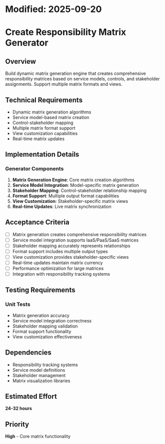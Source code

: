 # Modified: 2025-09-20

# Create Responsibility Matrix Generator

## Overview
Build dynamic matrix generation engine that creates comprehensive responsibility matrices based on service models, controls, and stakeholder assignments. Support multiple matrix formats and views.

## Technical Requirements
- Dynamic matrix generation algorithms
- Service model-based matrix creation
- Control-stakeholder mapping
- Multiple matrix format support
- View customization capabilities
- Real-time matrix updates

## Implementation Details
### Generator Components
1. **Matrix Generation Engine**: Core matrix creation algorithms
2. **Service Model Integration**: Model-specific matrix generation
3. **Stakeholder Mapping**: Control-stakeholder relationship mapping
4. **Format Support**: Multiple output format capabilities
5. **View Customization**: Stakeholder-specific matrix views
6. **Real-time Updates**: Live matrix synchronization

## Acceptance Criteria
- [ ] Matrix generation creates comprehensive responsibility matrices
- [ ] Service model integration supports IaaS/PaaS/SaaS matrices
- [ ] Stakeholder mapping accurately represents relationships
- [ ] Format support includes multiple output types
- [ ] View customization provides stakeholder-specific views
- [ ] Real-time updates maintain matrix currency
- [ ] Performance optimization for large matrices
- [ ] Integration with responsibility tracking systems

## Testing Requirements
### Unit Tests
- Matrix generation accuracy
- Service model integration correctness
- Stakeholder mapping validation
- Format support functionality
- View customization effectiveness

## Dependencies
- Responsibility tracking systems
- Service model definitions
- Stakeholder management
- Matrix visualization libraries

## Estimated Effort
**24-32 hours**

## Priority
**High** - Core matrix functionality
